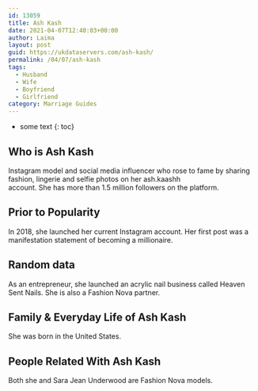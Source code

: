 ```yaml
---
id: 13059
title: Ash Kash
date: 2021-04-07T12:40:03+00:00
author: Laima
layout: post
guid: https://ukdataservers.com/ash-kash/
permalink: /04/07/ash-kash
tags:
  - Husband
  - Wife
  - Boyfriend
  - Girlfriend
category: Marriage Guides
---
```


* some text
{: toc}


## Who is Ash Kash
                  
                  
                  
Instagram model and social media influencer who rose to fame by sharing fashion, lingerie and selfie photos on her ash.kaashh<br /> account. She has more than 1.5 million followers on the platform.
                  
              
            
              
            
                
                
                
## Prior to Popularity
                  
                  
                  
In 2018, she launched her current Instagram account. Her first post was a manifestation statement of becoming a millionaire.
                  
              
            
              
            
                
                
                
## Random data
                  
                  
                  
As an entrepreneur, she launched an acrylic nail business called Heaven Sent Nails. She is also a Fashion Nova partner.
                  
              
            
              
            
                
                
                
## Family & Everyday Life of Ash Kash
                  
                  
                  
She was born in the United States.
                  
              
            
              
            
                
                
                
## People Related With Ash Kash
                  
                  
                  
Both she and Sara Jean Underwood are Fashion Nova models. 
                  
              
            
              
            
                
              
            
              
              
            
            
              
            
          
          
          